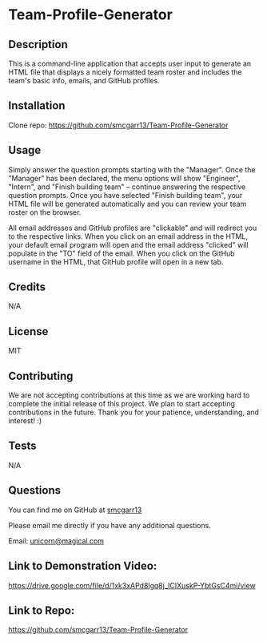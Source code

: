 # Team-Profile-Generator

## Description
This is a command-line application that accepts user input to generate an HTML file that displays a nicely formatted team roster and includes the team's basic info, emails, and GitHub profiles.

## Installation
Clone repo: https://github.com/smcgarr13/Team-Profile-Generator

## Usage
Simply answer the question prompts starting with the "Manager".  Once the "Manager" has been declared, the menu options will show "Engineer", "Intern", and "Finish building team" – continue answering the respective question prompts. Once you have selected "Finish building team", your HTML file will be generated automatically and you can review your team roster on the browser.

All email addresses and GitHub profiles are "clickable" and will redirect you to the respective links.  When you click on an email address in the HTML, your default email program will open and the email address "clicked" will populate in the "TO" field of the email.  When you click on the GitHub username in the HTML, that GitHub profile will open in a new tab.

## Credits
N/A

## License
MIT

## Contributing
We are not accepting contributions at this time as we are working hard to complete the initial release of this project. We plan to start accepting contributions in the future. Thank you for your patience, understanding, and interest! :)

## Tests
N/A

## Questions

You can find me on GitHub at [smcgarr13](https://github.com/smcgarr13)

Please email me directly if you have any additional questions.

Email: unicorn@magical.com

## Link to Demonstration Video:
https://drive.google.com/file/d/1xk3xAPd8lgq8j_ICIXuskP-YbtGsC4mi/view

## Link to Repo: 
https://github.com/smcgarr13/Team-Profile-Generator